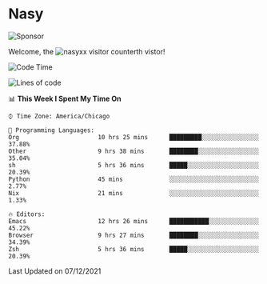 # Nasy

<!--
<p align="center">
<img height="200" src="https://github-readme-stats.vercel.app/api?username=nasyxx&count_private=true&show_icons=true&theme=dracula&include_all_commits=true"/>
<img height="200" src="https://github-readme-stats.vercel.app/api/top-langs/?username=nasyxx&theme=dracula&hide=html,jupyter+notebook&count_private=true&show_icons=true"/>
</p>

  
----------------
-->

![Sponsor](https://img.shields.io/static/v1.svg?label=Sponsor&message=%E2%9D%A4&logo=GitHub&style=flat&color=pink)
 
Welcome, the ![nasyxx visitor counter](https://count.getloli.com/get/@nasyxx?theme=rule34)th vistor!
 
<!--START_SECTION:waka-->
![Code Time](http://img.shields.io/badge/Code%20Time-1%2C532%20hrs%2031%20mins-blue)

![Lines of code](https://img.shields.io/badge/From%20Hello%20World%20I%27ve%20Written-5%20Million%20lines%20of%20code-blue)

📊 **This Week I Spent My Time On** 

```text
⌚︎ Time Zone: America/Chicago

💬 Programming Languages: 
Org                      10 hrs 25 mins      █████████░░░░░░░░░░░░░░░░   37.88% 
Other                    9 hrs 38 mins       ████████░░░░░░░░░░░░░░░░░   35.04% 
sh                       5 hrs 36 mins       █████░░░░░░░░░░░░░░░░░░░░   20.39% 
Python                   45 mins             ░░░░░░░░░░░░░░░░░░░░░░░░░   2.77% 
Nix                      21 mins             ░░░░░░░░░░░░░░░░░░░░░░░░░   1.33%

🔥 Editors: 
Emacs                    12 hrs 26 mins      ███████████░░░░░░░░░░░░░░   45.22% 
Browser                  9 hrs 27 mins       ████████░░░░░░░░░░░░░░░░░   34.39% 
Zsh                      5 hrs 36 mins       █████░░░░░░░░░░░░░░░░░░░░   20.39%

```


 Last Updated on 07/12/2021
<!--END_SECTION:waka-->

<!-- ![visitors](https://visitor-badge.laobi.icu/badge?page_id=nasyxx.nasyxx) -->
